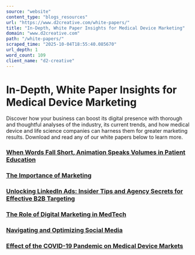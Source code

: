 ```yaml
---
source: "website"
content_type: "blogs_resources"
url: "https://www.d2creative.com/white-papers/"
title: "In-Depth, White Paper Insights for Medical Device Marketing"
domain: "www.d2creative.com"
path: "/white-papers/"
scraped_time: "2025-10-04T18:55:40.085670"
url_depth: 1
word_count: 109
client_name: "d2-creative"
---
```


# In-Depth, White Paper Insights for Medical Device Marketing

Discover how your business can boost its digital presence with thorough and thoughtful analyses of the industry, its current trends, and how medical device and life science companies can harness them for greater marketing results. Download and read any of our white papers below to learn more.

### [When Words Fall Short, Animation Speaks Volumes in Patient Education](https://mcusercontent.com/60906e5624f1e979f0724c02a/files/b0d34f56-b58a-ec37-7e3e-db21220e44bb/Animation_in_Patient_Education_White_Paper___D2_Creative.pdf)

### [The Importance of Marketing](https://go.d2creative.com/infographic-importance-of-marketing)

### [Unlocking LinkedIn Ads: Insider Tips and Agency Secrets for Effective B2B Targeting](https://go.d2creative.com/linkedin-ads-b2b-targeting-white-paper/)

### [The Role of Digital Marketing in MedTech](https://go.d2creative.com/digital-marketing-medtech-white-paper/)

### [Navigating and Optimizing Social Media](https://go.d2creative.com/life-science-medical-device-social-media-guide/)

### [Effect of the COVID-19 Pandemic on Medical Device Markets](https://go.d2creative.com/medical-device-market-analysis-2023/?utm_source=d2-white-papers-landing-page%20)